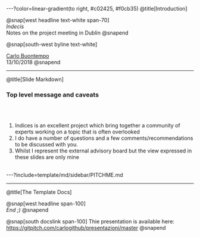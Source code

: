 ---?color=linear-gradient(to right, #c02425, #f0cb35)
@title[Introduction]

@snap[west headline text-white span-70]
<br>*Indecis*
<br>Notes on the project meeting in Dublin
@snapend

@snap[south-west byline  text-white]

[Carlo Buontempo](https://www.ecmwf.int/en/about/who-we-are/staff-profiles/carlo-buontempo)
<br> 13/10/2018
@snapend

---
@title[Slide Markdown]

### Top level message and caveats

<br><br>

1. Indices is an excellent project which bring together a community of experts
working on a topic that is often overlooked
1. I do have a number of questions and a few comments/recommendations to be
discussed with you.
1. Whilst I  represent the external advisory board but the view expressed in these
slides are only mine
<br><br>

---?include=template/md/sidebar/PITCHME.md

---
@title[The Template Docs]

@snap[west headline span-100]
<br>*End ;)*
@snapend

@snap[south docslink span-100]
Thie presentation is available
here: https://gitpitch.com/carlogithub/presentazioni/master
@snapend

